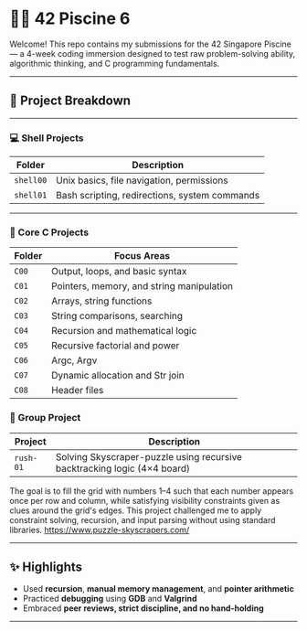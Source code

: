 # 🏊‍♀️ 42 Piscine 6

Welcome! This repo contains my submissions for the 42 Singapore Piscine — a 4-week coding immersion designed to test raw problem-solving ability, algorithmic thinking, and C programming fundamentals.

---
## 📁 Project Breakdown

---
### 💻 Shell Projects

| Folder     | Description |
|------------|-------------|
| `shell00`  | Unix basics, file navigation, permissions |
| `shell01`  | Bash scripting, redirections, system commands |
---

### 🧠 Core C Projects

| Folder  | Focus Areas |
|---------|-------------|
| `C00`   | Output, loops, and basic syntax |
| `C01`   | Pointers, memory, and string manipulation |
| `C02`   | Arrays, string functions |
| `C03`   | String comparisons, searching |
| `C04`   | Recursion and mathematical logic |
| `C05`   | Recursive factorial and power |
| `C06`   | Argc, Argv
| `C07`   | Dynamic allocation and Str join |
| `C08`   | Header files


### 🔢 Group Project

| Project    | Description |
|------------|-------------|
| `rush-01`  | Solving Skyscraper-puzzle using recursive backtracking logic (4×4 board) |
The goal is to fill the grid with numbers 1–4 such that each number appears once per row and column, while satisfying visibility constraints given as clues around the grid's edges. This project challenged me to apply constraint solving, recursion, and input parsing without using standard libraries.
https://www.puzzle-skyscrapers.com/

---

## ✨ Highlights

- Used **recursion**, **manual memory management**, and **pointer arithmetic**
- Practiced **debugging** using **GDB** and **Valgrind**
- Embraced **peer reviews, strict discipline, and no hand-holding**

---
